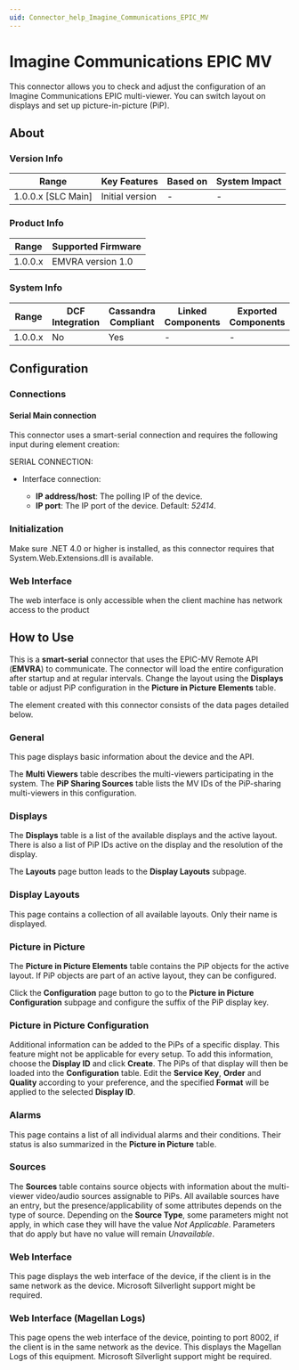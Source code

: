 ```yaml
---
uid: Connector_help_Imagine_Communications_EPIC_MV
---
```


# Imagine Communications EPIC MV

This connector allows you to check and adjust the configuration of an Imagine Communications EPIC multi-viewer. You can switch layout on displays and set up picture-in-picture (PiP).

## About

### Version Info

| Range                | Key Features     | Based on     | System Impact     |
|----------------------|------------------|--------------|-------------------|
| 1.0.0.x \[SLC Main\] | Initial version  | \-           | \-                |

### Product Info

| Range     | Supported Firmware     |
|-----------|------------------------|
| 1.0.0.x   | EMVRA version 1.0      |

### System Info

| Range     | DCF Integration     | Cassandra Compliant     | Linked Components     | Exported Components     |
|-----------|---------------------|-------------------------|-----------------------|-------------------------|
| 1.0.0.x   | No                  | Yes                     | \-                    | \-                      |

## Configuration

### Connections

#### Serial Main connection

This connector uses a smart-serial connection and requires the following input during element creation:

SERIAL CONNECTION:

- Interface connection:

  - **IP address/host**: The polling IP of the device.
  - **IP port**: The IP port of the device. Default: *52414*.

### Initialization

Make sure .NET 4.0 or higher is installed, as this connector requires that System.Web.Extensions.dll is available.

### Web Interface

The web interface is only accessible when the client machine has network access to the product

## How to Use

This is a **smart-serial** connector that uses the EPIC-MV Remote API (**EMVRA**) to communicate. The connector will load the entire configuration after startup and at regular intervals. Change the layout using the **Displays** table or adjust PiP configuration in the **Picture in Picture Elements** table.

The element created with this connector consists of the data pages detailed below.

### General

This page displays basic information about the device and the API.

The **Multi Viewers** table describes the multi-viewers participating in the system. The **PiP Sharing Sources** table lists the MV IDs of the PiP-sharing multi-viewers in this configuration.

### Displays

The **Displays** table is a list of the available displays and the active layout. There is also a list of PiP IDs active on the display and the resolution of the display.

The **Layouts** page button leads to the **Display Layouts** subpage.

### Display Layouts

This page contains a collection of all available layouts. Only their name is displayed.

### Picture in Picture

The **Picture in Picture Elements** table contains the PiP objects for the active layout. If PiP objects are part of an active layout, they can be configured.

Click the **Configuration** page button to go to the **Picture in Picture Configuration** subpage and configure the suffix of the PiP display key.

### Picture in Picture Configuration

Additional information can be added to the PiPs of a specific display. This feature might not be applicable for every setup. To add this information, choose the **Display ID** and click **Create**. The PiPs of that display will then be loaded into the **Configuration** table. Edit the **Service Key**, **Order** and **Quality** according to your preference, and the specified **Format** will be applied to the selected **Display ID**.

### Alarms

This page contains a list of all individual alarms and their conditions. Their status is also summarized in the **Picture in Picture** table.

### Sources

The **Sources** table contains source objects with information about the multi-viewer video/audio sources assignable to PiPs. All available sources have an entry, but the presence/applicability of some attributes depends on the type of source. Depending on the **Source Type**, some parameters might not apply, in which case they will have the value *Not Applicable*. Parameters that do apply but have no value will remain *Unavailable*.

### Web Interface

This page displays the web interface of the device, if the client is in the same network as the device. Microsoft Silverlight support might be required.

### Web Interface (Magellan Logs)

This page opens the web interface of the device, pointing to port 8002, if the client is in the same network as the device. This displays the Magellan Logs of this equipment. Microsoft Silverlight support might be required.
